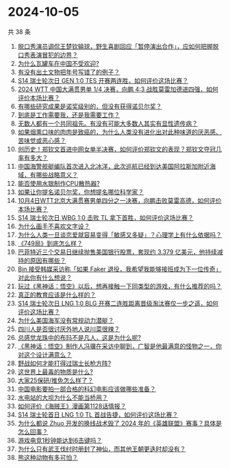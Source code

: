 # 2024-10-05

共 38 条

<!-- BEGIN -->
<!-- 最后更新时间 Sat Oct 05 2024 05:12:13 GMT+0800 (China Standard Time) -->

1. [脱口秀演员调侃王楚钦输球，野生喜剧回应「暂停演出合作」，应如何把握脱口秀表演冒犯的边界？](https://www.zhihu.com/question/740275200)
1. [为什么瓦罐车在中国不受欢迎?](https://www.zhihu.com/question/652163748)
1. [有没有出土文物把年号写错了的例子？](https://www.zhihu.com/question/668069141)
1. [S14 瑞士轮次日 GEN 1:0 TES 开赛两连胜，如何评价这场比赛？](https://www.zhihu.com/question/740996702)
1. [2024 WTT 中国大满贯男单 1/4 决赛，向鹏 4:3 战胜莫雷加德进四强，如何评价本场比赛？](https://www.zhihu.com/question/731948681)
1. [有哪些研究成果是诺奖级别的，但没有获得诺贝尔奖？](https://www.zhihu.com/question/700869898)
1. [到底是工作需要我，还是我需要工作？](https://www.zhihu.com/question/729107003)
1. [无数人都有一个共同祖先。有没有可能大多数人其实有显性遗传病？](https://www.zhihu.com/question/637452354)
1. [如果烟熏口味的肉肉是致癌的，为什么人类没有进化出对此种味道的厌恶感、苦味觉或恶心感？](https://www.zhihu.com/question/716578852)
1. [创历史！郑钦文首进中网女单半决赛，如何评价郑钦文的表现？郑钦文夺冠几率有多大？](https://www.zhihu.com/question/741104067)
1. [中国海警舰艇编队首次进入北冰洋，此次巡航已经到达美国阿拉斯加附近海域，有哪些战略意义？](https://www.zhihu.com/question/735276603)
1. [能否使用水银制作CPU散热器?](https://www.zhihu.com/question/664733368)
1. [如果让你提名诺贝尔奖，你想提名哪位科学家？](https://www.zhihu.com/question/609412067)
1. [10月4日WTT北京大满贯赛男单四分之一决赛，向鹏击败莫雷高德，如何评价本场比赛？](https://www.zhihu.com/question/740912619)
1. [S14 瑞士轮次日 WBG 1:0 击败 TL 拿下首胜，如何评价这场比赛？](https://www.zhihu.com/question/742150158)
1. [为什么画手不喜欢文字设？](https://www.zhihu.com/question/606813279)
1. [为什么人类一旦谈恋爱就容易变得「敏感又多疑」？心理学上有什么依据吗？](https://www.zhihu.com/question/671400724)
1. [《749局》到底怎么样？](https://www.zhihu.com/question/361158274)
1. [巴菲特近三个交易日继续抛售美国银行股票，套现约 3.379 亿美元，他持续减持的原因有哪些？](https://www.zhihu.com/question/728418630)
1. [Bin 接受韩媒采访称「如果 Faker 退役，我希望我能够接班成为下一位传奇」对此你有什么想说？](https://www.zhihu.com/question/737903039)
1. [玩过《黑神话：悟空》以后，想再接触一下同类型的游戏，有什么推荐的吗？](https://www.zhihu.com/question/665902357)
1. [真正的教育应该是什么样的？](https://www.zhihu.com/question/292369449)
1. [S14 瑞士轮次日 LNG 1:0 BLG 开赛二连胜距离晋级淘汰赛仅一步之遥，如何评价这场比赛？](https://www.zhihu.com/question/740112428)
1. [为什么美国海军没有常规动力潜艇？](https://www.zhihu.com/question/27587633)
1. [四川人是否很讨厌外地人说川菜很辣？](https://www.zhihu.com/question/305362046)
1. [总感觉龙珠中的布玛不是凡人，这是为什么呢?](https://www.zhihu.com/question/578098384)
1. [《黑神话：悟空》制作人冯骥在采访中聊到，广智是他最满意的怪物之一，你对这个设计满意么？](https://www.zhihu.com/question/665338207)
1. [野战如何才能打得过瑞士长枪方阵?](https://www.zhihu.com/question/522193444)
1. [这世界上最毒的物质是什么?](https://www.zhihu.com/question/22089746)
1. [大家25保研/推免怎么样了？](https://www.zhihu.com/question/618122145)
1. [中国电影要拍一部合格的科幻电影应该做哪些准备？](https://www.zhihu.com/question/24442619)
1. [水电站的大坝为什么不能当桥用？](https://www.zhihu.com/question/348861282)
1. [如何评价《海贼王》漫画第1128话情报？](https://www.zhihu.com/question/711783024)
1. [S14 瑞士轮首日 LNG 1:0 TL 首战告捷，如何评价这场比赛？](https://www.zhihu.com/question/732406929)
1. [为什么都说 Zhuo 开发的换线战术毁了 2024 年的《英雄联盟》赛事？具体是怎么回事？](https://www.zhihu.com/question/735489616)
1. [游戏电竞1秒钟能达到6击键吗？](https://www.zhihu.com/question/562660937)
1. [为什么只有武王伐纣时册封了神仙，而其他王朝更迭时却没有？](https://www.zhihu.com/question/499915898)
1. [熊这种动物有多可怕？](https://www.zhihu.com/question/624607620)

<!-- END -->

